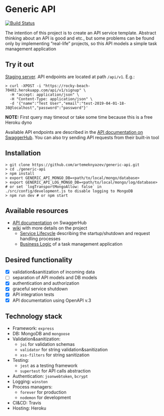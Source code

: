 # Generic API

[![Build Status](https://travis-ci.org/artemeknyazev/generic-api.svg?branch=master)](https://travis-ci.org/artemeknyazev/generic-api)

The intention of this project is to create an API service template. Abstract thinking about an API is good and etc., but some problems can be found only by implementing “real-life” projects, so this API models a simple task management application

## Try it out

[Staging server](https://rocky-beach-70402.herokuapp.com). API endpoints are located at path `/api/v1`. E.g.:

```
> curl -XPOST -i "https://rocky-beach-70402.herokuapp.com/api/v1/signup" \
  -H "accept: application/json" \
  -H "Content-Type: application/json" \
  -d '{"name":"Test User","email":"test-2019-04-01-18-38@localhost","password":"password"}'
```

**NOTE:** First query may timeout or take some time because this is a free Heroku dyno

Available API endpoints are described in the [API documentation on SwaggerHub](https://app.swaggerhub.com/apis/artemeknyazev/generic-api). You can also try sending API requests from their built-in tool

## Installation

```
> git clone https://github.com/artemeknyazev/generic-api.git
> cd ./generic-api
> npm install
> export GENERIC_API_MONGO_DB=<path/to/local/mongo/database>
> export GENERIC_API_LOG_MONGO_DB=<path/to/local/mongo/log/database>
# or set `logTransportMongoAllow: false` in ./src/config/development.js to disable logging to MongoDB
> npm run dev # or npm start
```

## Available resources

* [API documentation](https://app.swaggerhub.com/apis/artemeknyazev/generic-api) on SwaggerHub
* [wiki](https://github.com/artemeknyazev/generic-api/wiki) with more details on the project
  * [Service Lifecycle](https://github.com/artemeknyazev/generic-api/wiki/service-lifecycle) describing the startup/shutdown and request handling processes
  * [Business Logic](https://github.com/artemeknyazev/generic-api/wiki/business-logic) of a task management application

## Desired functionality

- [x] validation&sanitization of incoming data
- [ ] separation of API models and DB models
- [x] authentication and authorization
- [x] graceful service shutdown
- [x] API integration tests
- [x] API documentation using OpenAPI v.3

## Technology stack

* Framework: `express`
* DB: MongoDB and `mongoose`
* Validation&sanitization:
  * `joi` for validation schemas
  * `validator` for string validation&sanitization
  * `xss-filters` for string sanitization
* Testing:
  * `jest` as a testing framework
  * `supertest` for API calls abstraction
* Authentication: `jsonwebtoken`, `bcrypt`
* Logging: `winston`
* Process managers:
  * `forever` for production
  * `nodemon` for development
* CI&CD: Travis
* Hosting: Heroku
